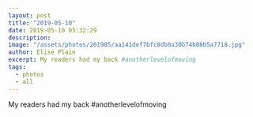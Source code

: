 ```yaml
---
layout: post
title: "2019-05-10"
date: 2019-05-10 05:32:29
description: 
image: "/assets/photos/201905/aa141def7bfc8db0a30b74b08b5a7718.jpg"
author: Elise Plain
excerpt: My readers had my back #anotherlevelofmoving
tags: 
  - photos
  - all
---
```


My readers had my back #anotherlevelofmoving
<p></p>
